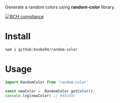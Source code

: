 Generate a random colors using **random-color** library.

[![BCH compliance](https://bettercodehub.com/edge/badge/boobo94/random-color?branch=main)](https://bettercodehub.com/)

# Install

```sh
npm i github:boobo94/random-color
```

# Usage

```js
import RandomColor from 'random-color'

const newColor =  RandomColor.getColor();
console.log(newColor) // #44ad3c
```

